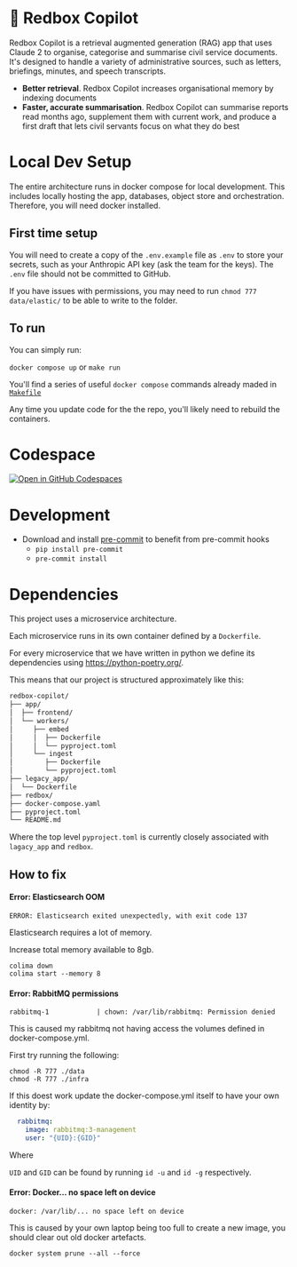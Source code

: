# 📮 Redbox Copilot

Redbox Copilot is a retrieval augmented generation (RAG) app that uses Claude 2 to organise, categorise and summarise civil service documents. It's designed to handle a variety of administrative sources, such as letters, briefings, minutes, and speech transcripts.

- **Better retrieval**. Redbox Copilot increases organisational memory by indexing documents
- **Faster, accurate summarisation**. Redbox Copilot can summarise reports read months ago, supplement them with current work, and produce a first draft that lets civil servants focus on what they do best

# Local Dev Setup

The entire architecture runs in docker compose for local development. This includes locally hosting the app, databases, object store and orchestration. Therefore, you will need docker installed.

## First time setup

You will need to create a copy of the `.env.example` file as `.env` to store your secrets, such as your Anthropic API key (ask the team for the keys). The `.env` file should not be committed to GitHub.

If you have issues with permissions, you may need to run `chmod 777 data/elastic/` to be able to write to the folder.

## To run

You can simply run:

`docker compose up` or `make run`

You'll find a series of useful `docker compose` commands already maded in [`Makefile`](./Makefile)

Any time you update code for the the repo, you'll likely need to rebuild the containers.

# Codespace

[![Open in GitHub Codespaces](https://github.com/codespaces/badge.svg)](https://codespaces.new/i-dot-ai/redbox-copilot?quickstart=1)

# Development

- Download and install [pre-commit](https://pre-commit.com) to benefit from pre-commit hooks
  - `pip install pre-commit`
  - `pre-commit install`

# Dependencies

This project uses a microservice architecture.

Each microservice runs in its own container defined by a `Dockerfile`.

For every microservice that we have written in python we define its dependencies using https://python-poetry.org/.

This means that our project is structured approximately like this:

```txt
redbox-copilot/
├── app/
│  ├── frontend/
│  └── workers/
│     ├── embed
│     │  ├── Dockerfile
│     │  └── pyproject.toml
│     └── ingest
│        ├── Dockerfile
│        └── pyproject.toml
├── legacy_app/
│  └── Dockerfile
├── redbox/
├── docker-compose.yaml
├── pyproject.toml
└── README.md
```

Where the top level `pyproject.toml` is currently closely associated with `lagacy_app` and `redbox`.

## How to fix

#### Error: Elasticsearch OOM

```commandline
ERROR: Elasticsearch exited unexpectedly, with exit code 137
```
Elasticsearch requires a lot of memory.

Increase total memory available to 8gb.

```commandline
colima down
colima start --memory 8
```


#### Error: RabbitMQ permissions
```commandline
rabbitmq-1            | chown: /var/lib/rabbitmq: Permission denied
```

This is caused my rabbitmq not having access the volumes defined in docker-compose.yml.

First try running the following:

```commandline
chmod -R 777 ./data
chmod -R 777 ./infra
```

If this doest work update the docker-compose.yml itself to have your own identity by:

```yaml
  rabbitmq:
    image: rabbitmq:3-management
    user: "{UID}:{GID}"
```

Where

`UID` and `GID` can be found by running `id -u` and `id -g` respectively.

#### Error: Docker... no space left on device

```commandline
docker: /var/lib/... no space left on device
```

This is caused by your own laptop being too full to create a new image, you should clear out old docker artefacts.

```commandline
docker system prune --all --force
```
